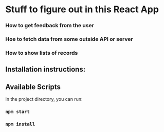 # Stuff to figure out in this React App

 ### How to get feedback from the user
 
 ### Hoe to fetch data from some outside API or server
 
 ### How to show lists of records

## Installation instructions:


## Available Scripts

In the project directory, you can run:

### `npm start`
### `npm install`
